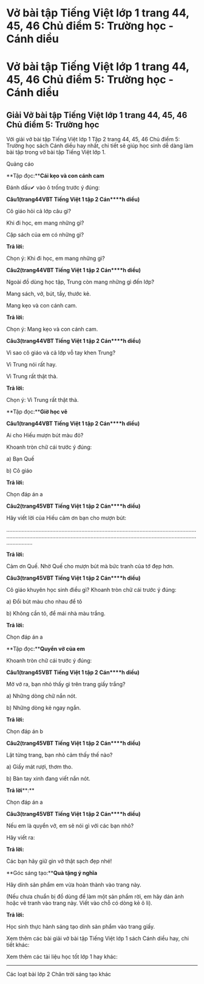 # Vở bài tập Tiếng Việt lớp 1 trang 44, 45, 46 Chủ điểm 5: Trường học - Cánh diều

# Vở bài tập Tiếng Việt lớp 1 trang 44, 45, 46 Chủ điểm 5: Trường học - Cánh diều

## Giải Vở bài tập Tiếng Việt lớp 1 trang 44, 45, 46 Chủ điểm 5: Trường học

Với giải vở bài tập Tiếng Việt lớp 1 Tập 2 trang 44, 45, 46 Chủ điểm 5: Trường học sách Cánh diều hay nhất, chi tiết sẽ giúp học sinh dễ dàng làm bài tập trong vở bài tập Tiếng Việt lớp 1.

Quảng cáo

**Tập đọc:****Cái kẹo và con cánh cam**

Đánh dấu✔ vào ô trống trước ý đúng:

**Câu****1****(trang****44****VBT Tiếng Việt 1 tập 2 Cán****h diều)**

Cô giáo hỏi cả lớp câu gì?

Khi đi học, em mang những gì?

Cặp sách của em có những gì?

**Trả lời:**

Chọn ý: Khi đi học, em mang những gì?

**Câu****2****(trang****44****VBT Tiếng Việt 1 tập 2 Cán****h diều)**

Ngoài đồ dùng học tập, Trung còn mang những gì đến lớp?

Mang sách, vở, bút, tẩy, thước kẻ.

Mang kẹo và con cánh cam.

**Trả lời:**

Chọn ý: Mang kẹo và con cánh cam.

**Câu****3****(trang****44****VBT Tiếng Việt 1 tập 2 Cán****h diều)**

Vì sao cô giáo và cả lớp vỗ tay khen Trung?

Vì Trung nói rất hay.

Vì Trung rất thật thà.

**Trả lời:**

Chọn ý: Vì Trung rất thật thà.

  


**Tập đọc:****Giờ học vẽ**

**Câu****1****(trang****44****VBT Tiếng Việt 1 tập 2 Cán****h diều)**

Ai cho Hiếu mượn bút màu đỏ?

Khoanh tròn chữ cái trước ý đúng:

a) Bạn Quế

b) Cô giáo

**Trả lời:**

Chọn đáp án a

**Câu****2****(trang****45****VBT Tiếng Việt 1 tập 2 Cán****h diều)**

Hãy viết lời của Hiếu cảm ơn bạn cho mượn bút:

.........................................................................................................................................................................................................................................................................

**Trả lời:**

Cảm ơn Quế. Nhờ Quế cho mượn bút mà bức tranh của tớ đẹp hơn.

**Câu****3****(trang****45****VBT Tiếng Việt 1 tập 2 Cán****h diều)**

Cô giáo khuyên học sinh điều gì? Khoanh tròn chữ cái trước ý đúng:

a) Đổi bút màu cho nhau để tô

b) Không cần tô, để mái nhà màu trắng.

**Trả lời:**

Chọn đáp án a

  


**Tập đọc:****Quyển vở của em**

Khoanh tròn chữ cái trước ý đúng:

**Câu****1****(trang****45****VBT Tiếng Việt 1 tập 2 Cán****h diều)**

Mở vở ra, bạn nhỏ thấy gì trên trang giấy trắng?

a) Những dòng chữ nắn nót.

b) Những dòng kẻ ngay ngắn.

**Trả lời:**

Chọn đáp án b

**Câu****2****(trang****45****VBT Tiếng Việt 1 tập 2 Cán****h diều)**

Lật từng trang, bạn nhỏ cảm thấy thế nào?

a) Giấy mát rượi, thơm tho.

b) Bàn tay xinh đang viết nắn nót.

**Trả lời****:**

Chọn đáp án a

**Câu****3****(trang****45****VBT Tiếng Việt 1 tập 2 Cán****h diều)**

Nếu em là quyển vở, em sẽ nói gì với các bạn nhỏ?

Hãy viết ra:

**Trả lời:**

Các bạn hãy giữ gìn vở thật sạch đẹp nhé!

  


**Góc sáng tạo:****Quà tặng ý nghĩa**

Hãy dính sản phẩm em vừa hoàn thành vào trang này.

(Nếu chưa chuẩn bị đồ dùng để làm một sản phẩm rời, em hãy dán ảnh hoặc vẽ tranh vào trang này. Viết vào chỗ có dòng kẻ ô li).

**Trả lời:**

Học sinh thực hành sáng tạo dính sản phẩm vào trang giấy. 

Xem thêm các bài giải vở bài tập Tiếng Việt lớp 1 sách Cánh diều hay, chi tiết khác:

Xem thêm các tài liệu học tốt lớp 1 hay khác:

* * *

Các loạt bài lớp 2 Chân trời sáng tạo khác
